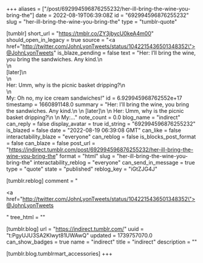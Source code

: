 +++
aliases = ["/post/692994596876255232/her-ill-bring-the-wine-you-bring-the"]
date = 2022-08-19T06:39:08Z
id = "692994596876255232"
slug = "her-ill-bring-the-wine-you-bring-the"
type = "tumblr-quote"

[tumblr]
short_url = "https://tmblr.co/ZY3jbycU0keA4m00"
should_open_in_legacy = true
source = "<a href=\"http://twitter.com/JohnLyonTweets/status/1042215436501348352\">@JohnLyonTweets</a>"
is_blaze_pending = false
text = "Her: I’ll bring the wine, you bring the sandwiches. Any kind.\n<br/>\n<br/>[later]\n<br/>\n<br/>Her: Umm, why is the picnic basket dripping?\n<br/>\n<br/>My: Oh no, my ice cream sandwiches!"
id = 6.929945968762552e+17
timestamp = 1660891148.0
summary = "Her: I’ll bring the wine, you bring the sandwiches. Any kind.\n \n [later]\n \n Her: Umm, why is the picnic basket dripping?\n \n My:..."
note_count = 0.0
blog_name = "indirect"
can_reply = false
display_avatar = true
id_string = "692994596876255232"
is_blazed = false
date = "2022-08-19 06:39:08 GMT"
can_like = false
interactability_blaze = "everyone"
can_reblog = false
is_blocks_post_format = false
can_blaze = false
post_url = "https://indirect.tumblr.com/post/692994596876255232/her-ill-bring-the-wine-you-bring-the"
format = "html"
slug = "her-ill-bring-the-wine-you-bring-the"
interactability_reblog = "everyone"
can_send_in_message = true
type = "quote"
state = "published"
reblog_key = "iGtZJG4J"

[tumblr.reblog]
comment = "<p><a href=\"http://twitter.com/JohnLyonTweets/status/1042215436501348352\">@JohnLyonTweets</a></p>"
tree_html = ""

[tumblr.blog]
url = "https://indirect.tumblr.com/"
uuid = "t:PgyUJU3SA2Klwyt81UWAwQ"
updated = 1739757070.0
can_show_badges = true
name = "indirect"
title = "indirect"
description = ""

[tumblr.blog.tumblrmart_accessories]
+++
